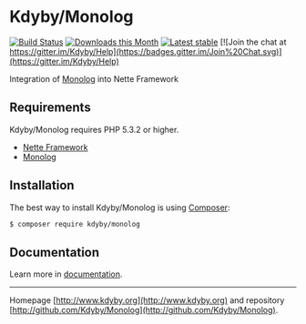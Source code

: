 Kdyby/Monolog
======

[![Build Status](https://travis-ci.org/Kdyby/Monolog.svg?branch=master)](https://travis-ci.org/Kdyby/Monolog)
[![Downloads this Month](https://img.shields.io/packagist/dm/kdyby/monolog.svg)](https://packagist.org/packages/kdyby/monolog)
[![Latest stable](https://img.shields.io/packagist/v/kdyby/monolog.svg)](https://packagist.org/packages/kdyby/monolog)
[![Join the chat at https://gitter.im/Kdyby/Help](https://badges.gitter.im/Join%20Chat.svg)](https://gitter.im/Kdyby/Help)

Integration of [Monolog](https://github.com/Seldaek/monolog) into Nette Framework


Requirements
------------

Kdyby/Monolog requires PHP 5.3.2 or higher.

- [Nette Framework](https://github.com/nette/nette)
- [Monolog](https://github.com/Seldaek/monolog)


Installation
------------

The best way to install Kdyby/Monolog is using  [Composer](http://getcomposer.org/):

```sh
$ composer require kdyby/monolog
```


Documentation
------------

Learn more in [documentation](https://github.com/Kdyby/Monolog/blob/master/docs/en/index.md).



-----

Homepage [http://www.kdyby.org](http://www.kdyby.org) and repository [http://github.com/Kdyby/Monolog](http://github.com/Kdyby/Monolog).
